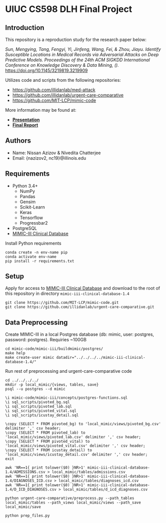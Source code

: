 # UIUC CS598 DLH Final Project

## Introduction

This repository is a reproduction study for the research paper below:

_Sun, Mengying, Tang, Fengyi, Yi, Jinfeng, Wang, Fei, & Zhou, Jiayu. Identify Susceptible Locations in Medical Records via Adversarial Attacks on Deep Predictive Models. Proceedings of the 24th ACM SIGKDD International Conference on Knowledge Discovery & Data Mining, ()._ https://doi.org/10.1145/3219819.3219909

Utilizes code and scripts from the following repositories:
* https://github.com/illidanlab/med-attack
* https://github.com/illidanlab/urgent-care-comparative
* https://github.com/MIT-LCP/mimic-code

More information may be found at:
* [**Presentation**]()
* [**Final Report**]()

## Authors

* Name: Nissan Azizov & Nivedita Chatterjee
* Email: {nazizov2, nc19}@illinois.edu

## Requirements
* Python 3.4+
    * NumPy
    * Pandas
    * Gensim
    * Scikit-Learn
    * Keras
    * Tensorflow
    * Progressbar2
* PostgreSQL
* [MIMIC-III Clinical Database](https://physionet.org/content/mimiciii/1.4/)

Install Python requirements
```
conda create -n env-name pip
conda activate env-name
pip install -r requirements.txt
```

## Setup

Apply for access to [MIMIC-III Clinical Database](https://physionet.org/content/mimiciii/1.4/) and download to the root of this repository in directory ```mimic-iii-clinical-database-1.4```
```
git clone https://github.com/MIT-LCP/mimic-code.git
git clone https://github.com/illidanlab/urgent-care-comparative.git
```

## Data Preprocessing

Create MIMIC-III in a local Postgres database (db: mimic, user: postgres, password: postgres). Requiries ~100GB
```
cd mimic-code/mimic-iii/buildmimic/postgres/
make help
make create-user mimic datadir="../../../../mimic-iii-clinical-database-1.4/"
```

Run rest of preprocessing and urgent-care-comparative code
```
cd ../../../../
mkdir -p local_mimic/{views, tables, save}
psql --u postgres --d mimic

\i mimic-code/mimic-iii/concepts/postgres-functions.sql
\i sql_scripts/pivoted_bg.sql
\i sql_scripts/pivoted_lab.sql
\i sql_scripts/pivoted_vital.sql
\i sql_scripts/icustay_detail.sql

\copy (SELECT * FROM pivoted_bg) to 'local_mimic/views/pivoted_bg.csv' delimiter ',' csv header;
\copy (SELECT * FROM pivoted_lab) to 'local_mimic/views/pivoted_lab.csv' delimiter ',' csv header;
\copy (SELECT * FROM pivoted_vital) to 'local_mimic/views/pivoted_vital.csv' delimiter ',' csv header;
\copy (SELECT * FROM icustay_detail) to 'local_mimic/views/icustay_detail.csv' delimiter ',' csv header;
exit

awk 'NR==1{ print tolower($0) }NR>1' mimic-iii-clinical-database-1.4/ADMISSIONS.csv > local_mimic/tables/admissions.csv
awk 'NR==1{ print tolower($0) }NR>1' mimic-iii-clinical-database-1.4/DIAGNOSES_ICD.csv > local_mimic/tables/diagnoses_icd.csv
awk 'NR==1{ print tolower($0) }NR>1' mimic-iii-clinical-database-1.4/D_ICD_DIAGNOSES.csv > local_mimic/tables/d_icd_diagnoses.csv

python urgent-care-comparative/preprocess.py --path_tables local_mimic/tables --path_views local_mimic/views --path_save local_mimic/save

python prep_files.py
```
